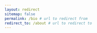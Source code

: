 ```yaml
---
layout: redirect
sitemap: false
permalink: /bio # url to redirect from
redirect_to: /about # url to redirect to
---
```

